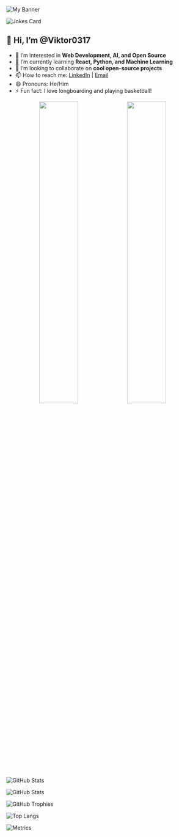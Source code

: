 ![My Banner](https://ih0.redbubble.net/cover.2424876.2400x600.jpg)

![Jokes Card](https://readme-jokes.vercel.app/api)

## 👋 Hi, I’m @Viktor0317  
- 👀 I’m interested in **Web Development, AI, and Open Source**  
- 🌱 I’m currently learning **React, Python, and Machine Learning**  
- 💞️ I’m looking to collaborate on **cool open-source projects**
- 📫 How to reach me: [LinkedIn](https://www.linkedin.com/in/nikola-brajkovic-67730835/) | [Email](nikola.brajkovic88@gmail.com)  
- 😄 Pronouns: He/Him  
- ⚡ Fun fact: I love longboarding and playing basketball!

<div align="center">
  <img src="https://github-readme-stats.vercel.app/api?username=Viktor0317&show_icons=true&theme=radical" width="45%">
  <img src="https://github-readme-streak-stats.herokuapp.com/?user=Viktor0317&theme=radical" width="45%">
</div>


![GitHub Stats](https://github-readme-stats.vercel.app/api?username=Viktor0317&show_icons=true&theme=radical)

![GitHub Stats](https://github-readme-stats.vercel.app/api?username=Viktor0317&show_icons=true&theme=radical) 

![GitHub Trophies](https://github-profile-trophy.vercel.app/?username=Viktor0317&theme=radical)

![Top Langs](https://github-readme-stats.vercel.app/api/top-langs/?username=Viktor0317&layout=compact&theme=radical)

![Metrics](https://metrics.lecoq.io/Viktor0317?template=classic&base.activity=0&base.community=0&base.repositories=0&base.metadata=0&languages=1)







<!---
Viktor0317/Viktor0317 is a ✨ special ✨ repository because its `README.md` (this file) appears on your GitHub profile.
You can click the Preview link to take a look at your changes.
--->
